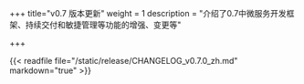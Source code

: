 +++
title="v0.7 版本更新"
weight = 1
description = "介绍了0.7中微服务开发框架、持续交付和敏捷管理等功能的增强、变更等"

+++

{{< readfile file="/static/release/CHANGELOG_v0.7.0_zh.md" markdown="true" >}}